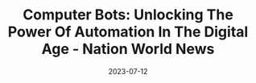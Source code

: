 ---
category:
- .nan
date: 2023-07-12
keyword_suggestion: ubuntu install docker
post_inspiration: https://nationworldnews.com/computer-bots-unlocking-the-power-of-automation-in-the-digital-age/
silot_terms: digital automation
title: 'Computer Bots: Unlocking The Power Of <b>Automation</b> In The <b>Digital</b>
  Age - Nation World News'
---